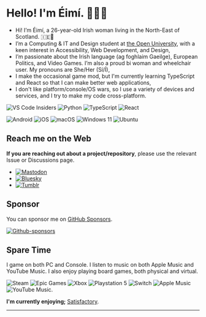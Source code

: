 # Hello! I'm Éimí. 👩🏻‍💻

- Hi! I’m Éimí, a 26-year-old Irish woman living in the North-East of Scotland. 🇮🇪🏴󠁧󠁢󠁳󠁣󠁴󠁿
- I’m a Computing & IT and Design student at [the Open University](https://www.open.ac.uk/), with a keen interest in Accessibility, Web Development, and Design,
- I’m passionate about the Irish language (ag foghlaim Gaeilge), European Politics, and Video Games. I’m also a proud bi woman and wheelchair user. My pronouns are She/Her (Sí/Í),
- I make the occasional game mod, but I'm currently learning TypeScript and React so that I can make better web applications,
- I don't like platform/console/OS wars, so I use a variety of devices and services, and I try to make my code cross-platform.

![VS Code Insiders](https://img.shields.io/badge/VS%20Code%20Insiders-35b393.svg?style=for-the-badge&logo=visual-studio-code&logoColor=white) ![Python](https://img.shields.io/badge/python-3670A0?style=for-the-badge&logo=python&logoColor=ffdd54) ![TypeScript](https://img.shields.io/badge/typescript-%23007ACC.svg?style=for-the-badge&logo=typescript&logoColor=white) ![React](https://img.shields.io/badge/react-%2320232a.svg?style=for-the-badge&logo=react&logoColor=%2361DAFB)

![Android](https://img.shields.io/badge/Android-3DDC84?style=for-the-badge&logo=android&logoColor=white) ![iOS](https://img.shields.io/badge/iOS-000000?style=for-the-badge&logo=ios&logoColor=white) ![macOS](https://img.shields.io/badge/mac%20os-000000?style=for-the-badge&logo=macos&logoColor=F0F0F0) ![Windows 11](https://img.shields.io/badge/Windows%2011-%230079d5.svg?style=for-the-badge&logo=Windows%2011&logoColor=white) ![Ubuntu](https://img.shields.io/badge/Ubuntu-E95420?style=for-the-badge&logo=ubuntu&logoColor=white)

## Reach me on the Web

**If you are reaching out about a project/repository**, please use the relevant Issue or Discussions page. 

- [![Mastodon](https://img.shields.io/badge/-MASTODON-%232B90D9?style=for-the-badge&logo=mastodon&logoColor=white)](https://mastodon.ie/@eimi)
- [![Bluesky](https://img.shields.io/badge/Bluesky-%230285FF?style=for-the-badge&logo=Bluesky&logoColor=white&labelColor=%230285FF)
](https://bsky.app/profile/eimi.irish)
- [![Tumblr](https://img.shields.io/badge/Tumblr-%2336465D.svg?style=for-the-badge&logo=Tumblr&logoColor=white)](https://eimiandcoffee.tumblr.com/)

## Sponsor

You can sponsor me on [GitHub Sponsors](https://github.com/sponsors/eimi-codes). 

[![Github-sponsors](https://img.shields.io/badge/sponsor-30363D?style=for-the-badge&logo=GitHub-Sponsors&logoColor=#EA4AAA)](https://github.com/sponsors/eimi-codes)

## Spare Time

I game on both PC and Console. I listen to music on both Apple Music and YouTube Music. I also enjoy playing board games, both physical and virtual.

![Steam](https://img.shields.io/badge/steam-%23000000.svg?style=for-the-badge&logo=steam&logoColor=white) ![Epic Games](https://img.shields.io/badge/epicgames-%23313131.svg?style=for-the-badge&logo=epicgames&logoColor=white) ![Xbox](https://img.shields.io/badge/xbox-%23107C10.svg?style=for-the-badge&logo=xbox&logoColor=white) ![Playstation 5](https://img.shields.io/badge/Playstation%205-003791?style=for-the-badge&logo=playstation-5&logoColor=white) ![Switch](https://img.shields.io/badge/Switch-E60012?style=for-the-badge&logo=nintendo-switch&logoColor=white) ![Apple Music](https://img.shields.io/badge/Apple_Music-9933CC?style=for-the-badge&logo=apple-music&logoColor=white) ![YouTube Music](https://img.shields.io/badge/YouTube_Music-FF0000?style=for-the-badge&logo=youtube-music&logoColor=white).

**I'm currently enjoying;** [Satisfactory](https://store.epicgames.com/en-US/p/satisfactory).

---
